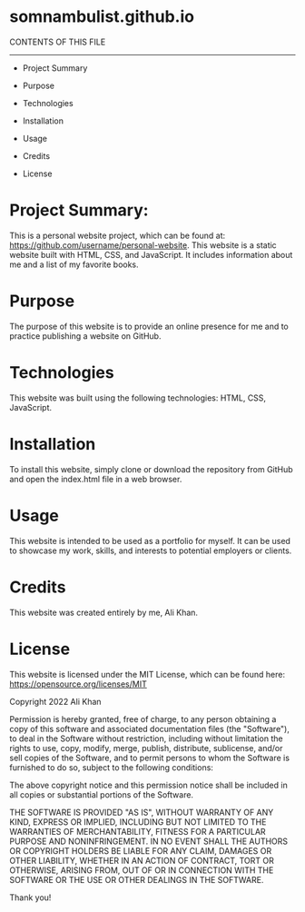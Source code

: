 # somnambulist.github.io


CONTENTS OF THIS FILE

--------------------------

* Project Summary 

* Purpose 

* Technologies 

* Installation 

* Usage 

* Credits 

* License



# Project Summary:

This is a personal website project, which can be found at: https://github.com/username/personal-website. This website is a static website built with HTML, CSS, and JavaScript. It includes information about me and a list of my favorite books. 



# Purpose

The purpose of this website is to provide an online presence for me and to practice publishing a website on GitHub. 



# Technologies 

This website was built using the following technologies: HTML, CSS, 
JavaScript. 

# Installation 
To install this website, simply clone or download the repository from GitHub and open the index.html file in a web browser. 



# Usage 

This website is intended to be used as a portfolio for myself. It can be used to showcase my work, skills, and interests to potential employers or clients. 



# Credits 

This website was created entirely by me, Ali Khan. 



# License 

This website is licensed under the MIT License, which can be found here: https://opensource.org/licenses/MIT 



Copyright 2022 Ali Khan


Permission is hereby granted, free of charge, to any person obtaining a copy of this software and associated documentation files (the "Software"), to deal in the Software without restriction, including without limitation the rights to use, copy, modify, merge, publish, distribute, sublicense, and/or sell copies of the Software, and to permit persons to whom the Software is furnished to do so, subject to the following conditions:


The above copyright notice and this permission notice shall be included in all copies or substantial portions of the Software.


THE SOFTWARE IS PROVIDED "AS IS", WITHOUT WARRANTY OF ANY KIND, EXPRESS OR IMPLIED, INCLUDING BUT NOT LIMITED TO THE WARRANTIES OF MERCHANTABILITY, FITNESS FOR A PARTICULAR PURPOSE AND NONINFRINGEMENT. IN NO EVENT SHALL THE AUTHORS OR COPYRIGHT HOLDERS BE LIABLE FOR ANY CLAIM, DAMAGES OR OTHER LIABILITY, WHETHER IN AN ACTION OF CONTRACT, TORT OR OTHERWISE, ARISING FROM, OUT OF OR IN CONNECTION WITH THE SOFTWARE OR THE USE OR OTHER DEALINGS IN THE SOFTWARE.


Thank you!
 